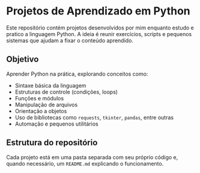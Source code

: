 # Projetos de Aprendizado em Python

Este repositório contém projetos desenvolvidos por mim enquanto estudo e pratico a linguagem Python. A ideia é reunir exercícios, scripts e pequenos sistemas que ajudam a fixar o conteúdo aprendido.

## Objetivo

Aprender Python na prática, explorando conceitos como:

- Sintaxe básica da linguagem
- Estruturas de controle (condições, loops)
- Funções e módulos
- Manipulação de arquivos
- Orientação a objetos
- Uso de bibliotecas como `requests`, `tkinter`, `pandas`, entre outras
- Automação e pequenos utilitários

## Estrutura do repositório

Cada projeto está em uma pasta separada com seu próprio código e, quando necessário, um `README.md` explicando o funcionamento.
